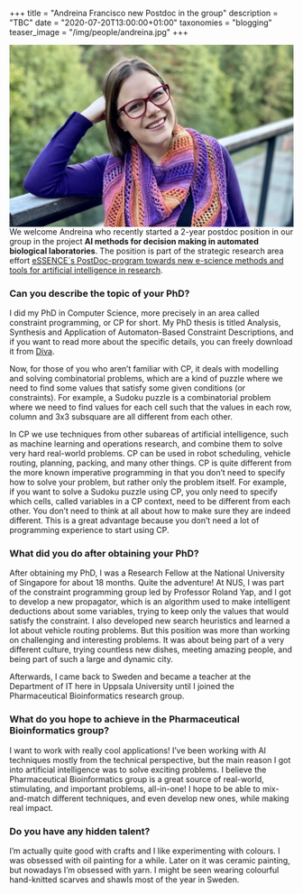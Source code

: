 +++
title = "Andreina Francisco new Postdoc in the group"
description = "TBC"
date = "2020-07-20T13:00:00+01:00"
taxonomies = "blogging"
teaser_image = "/img/people/andreina.jpg"
+++


<img style="float: right; width: 500" src="/img/people/andreina-large.jpg">

We welcome Andreina who recently started a 2-year postdoc position in our group in the project **AI methods for decision making in automated biological laboratories**. The position is part of the strategic research area effort [eSSENCE´s PostDoc-program towards new e-science methods and tools for artificial intelligence in research](https://essenceofescience.se/seven-postdoc-positions-at-uppsala-university-within-the-essence-initiative/).


### Can you describe the topic of your PhD? ###

I did my PhD in Computer Science, more precisely in an area called constraint programming, or CP for short. My PhD thesis is titled Analysis, Synthesis and Application of Automaton-Based Constraint Descriptions, and if you want to read more about the specific details, you can freely download it from [Diva](http://urn.kb.se/resolve?urn=urn:nbn:se:uu:diva-332149). 

Now, for those of you who aren’t familiar with CP, it deals with modelling and solving combinatorial problems, which are a kind of puzzle where we need to find some values that satisfy some given conditions (or constraints).  For example, a Sudoku puzzle is a combinatorial problem where we need to find values for each cell such that the values in each row, column and 3x3 subsquare are all different from each other.

In CP we use techniques from other subareas of artificial intelligence, such as machine learning and operations research, and combine them to solve very hard real-world problems. CP can be used in robot scheduling, vehicle routing, planning, packing, and many other things. CP is quite different from the more known imperative programming in that you don’t need to specify how to solve your problem, but rather only the problem itself.  For example, if you want to solve a Sudoku puzzle using CP, you only need to specify which cells, called variables in a CP context, need to be different from each other. You don’t need to think at all about how to make sure they are indeed different. This is a great advantage because you don’t need a lot of programming experience to start using CP.

### What did you do after obtaining your PhD? ###
After obtaining my PhD, I was a Research Fellow at the National University of Singapore for about 18 months. Quite the adventure! At NUS, I was part of the constraint programming group led by Professor Roland Yap, and I got to develop a new propagator, which is an algorithm used to make intelligent deductions about some variables, trying to keep only the values that would satisfy the constraint.  I also developed new search heuristics and learned a lot about vehicle routing problems. But this position was more than working on challenging and interesting problems. It was about being part of a very different culture, trying countless new dishes, meeting amazing people, and being part of such a large and dynamic city.

Afterwards, I came back to Sweden and became a teacher at the Department of IT here in Uppsala University until I joined the Pharmaceutical Bioinformatics research group.

### What do you hope to achieve in the Pharmaceutical Bioinformatics group? ###
I want to work with really cool applications! I’ve been working with AI techniques mostly from the technical perspective, but the main reason I got into artificial intelligence was to solve exciting problems. I believe the Pharmaceutical Bioinformatics group is a great source of real-world, stimulating, and important problems, all-in-one!  I hope to be able to mix-and-match different techniques, and even develop new ones, while making real impact.

### Do you have any hidden talent? ###
I’m actually quite good with crafts and I like experimenting with colours. I was obsessed with oil painting for a while. Later on it was ceramic painting, but nowadays I’m obsessed with yarn. I might be seen wearing colourful hand-knitted scarves and shawls most of the year in Sweden. 


